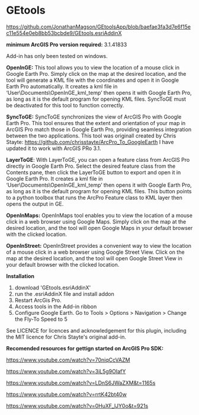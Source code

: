 # GEtools

https://github.com/JonathanMagson/GEtoolsApp/blob/baefae3fa3d7e6f15ec11e554e0eb8bb53bcbde9/GEtools.esriAddinX

**minimum ArcGIS Pro version required:** 3.1.41833

﻿Add-in has only been tested on windows.

**OpenInGE:** This tool allows you to view the location of a mouse click in Google Earth Pro. Simply click on the map at the desired location, and the tool will generate a KML file with the coordinates and open it in Google Earth Pro automatically. It creates a kml file in ‘User\Documents\OpenInGE_kml_temp’ then opens it with Google Earth Pro, as long as it is the default program for opening KML files. SyncToGE must be deactivated for this tool to function correctly.

**SyncToGE:** SyncToGE synchronizes the view of ArcGIS Pro with Google Earth Pro. This tool ensures that the extent and orientation of your map in ArcGIS Pro match those in Google Earth Pro, providing seamless integration between the two applications. This tool was originall created by Chris Stayte: https://github.com/chrisstayte/ArcPro_To_GoogleEarth I have updated it to work with ArcGIS PRo 3.1. 

**LayerToGE**: With LayerToGE, you can open a feature class from ArcGIS Pro directly in Google Earth Pro. Select the desired feature class from the Contents pane, then click the LayerToGE button to export and open it in Google Earth Pro. It creates a kml file in ‘User\Documents\OpenInGE_kml_temp’ then opens it with Google Earth Pro, as long as it is the default program for opening KML files. This button points to a python toolbox that runs the ArcPro Feature class to KML layer then opens the output in GE.

**OpenInMaps:** OpenInMaps tool enables you to view the location of a mouse click in a web browser using Google Maps. Simply click on the map at the desired location, and the tool will open Google Maps in your default browser with the clicked location.

**OpenInStreet:** OpenInStreet provides a convenient way to view the location of a mouse click in a web browser using Google Street View. Click on the map at the desired location, and the tool will open Google Street View in your default browser with the clicked location.

**Installation**
1. download 'GEtools.esriAddinX'
2. run the .esriAddinX file and install addon
3. Restart ArcGis Pro.
4. Access tools in the Add-in ribbon
5. Configure Google Earth. Go to Tools > Options > Navigation > Change the Fly-To Speed to 5

See LICENCE for  licences and acknowledgement for this plugin, including the MIT licence for Chris Stayte's original add-in.


**Recomended resources for gettign started on ArcGIS Pro SDK:**

https://www.youtube.com/watch?v=70niqCcVAZM

https://www.youtube.com/watch?v=3iL5g9OIafY

https://www.youtube.com/watch?v=LDnS6JWaZXM&t=1165s

https://www.youtube.com/watch?v=rrtK42bt40w

https://www.youtube.com/watch?v=0HuXF_lJY0o&t=921s
